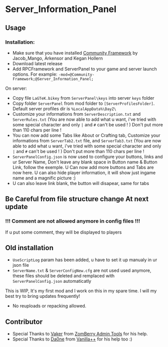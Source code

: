 # Server_Information_Panel

## Usage

### Installation:

-   Make sure that you have installed [Community Framework](https://github.com/Jacob-Mango/DayZ-Community-Framework) by Jacob_Mango, Arkensor and Kegan Hollern
-   Download latest release
-   Add RPCFramework and ServerPanel to your game and server launch options. For example:
    `-mod=@Community-Framework;@Server_Information_Panel;`

On server:

-   Copy file `LaGTeK.bikey` from `ServerPanel\keys` into server `keys` folder
-   Copy folder `ServerPanel` from mod folder to `[ServerProfilesFolder]`. Default server profiles dir is `%LocalAppData%\DayZ\`
-   Customize your informations from `ServerDescription.txt` and `ServerRules.txt`
    (You are now able to add what u want, i've tried with some special character and only `|` and `#` can't be used ! ) Don't put more than 110 chars per line !
-   You can now add some Tabs like About or Crafting tab, Customize your informations from `ServerTab2.txt` file, and `ServerTab3.txt`
    (You are now able to add what u want, i've tried with some special character and only `|` and `#` can't be used ! ) Don't put more than 110 chars per line !
-   `ServerPanelConfig.json` is now used to configure your buttons, links and ur Server Name, Don't leave any blank space in Button name & Button Link, follow the exemple. U Can now add more buttons and Tabs are now here. U can also hide player information, it will show just ingame name and a magnific picture :)
-   U can also leave link blank, the button will disapear, same for tabs

## Be Careful from file structure change At next update

### !!! Comment are not allowed anymore in config files !!!
If u put some comment, they will be displayed to players

## Old installation
- `UseScriptLog` param has been added, u have to set it up manualy in ur json file
-   `ServerName.txt` & `ServerConfigNew.cfg` are not used used anymore, these files should be deleted and remplaced with `ServerPanelConfig.json` automaticatly

<!--# How to Change default MenuKey

-   Default menu key is `*` for AZERTY Keyboards or  `\` for QWERTY Keyboards

## Server Owners

-   U can now change default menu key with editing `ServerPanel.cfg` file in your `profile` folder.

##### Q: Can i change default menu key ?

A: Sure, use ServerPanel.cfg file in Documents\\DayZ folder (copy it there from ServerPanel addon files if it wasn't created for some reason). You need to edit line

```SPmenuKey = "KC_BACKSLASH";```

!!! Remove quote symbols if you have any !!!

And change ```KC_BACKSLASH``` (which stands for ```\``` on keyboard) to any key you want.
[Here is full list of available keys](https://github.com/DannyDog/DayZSAEnfScript/blob/master/dta/scripts.pbo/1_Core/proto/EnSystem.c#L156).

Example of resulting line:
* ```SPmenuKey = KC_BACKSLASH;```-->

This is WIP, It's my first mod and I work on this in my spare time. I will my best try to bring updates frequently!

-   No reuploads or repacking allowed.

## Contributor

- Special Thanks to [Vaker](https://github.com/Moondarker) from [ZomBerry Admin Tools](https://steamcommunity.com/sharedfiles/filedetails/?id=1582756848) for his help.
- Special Thanks to [Da0ne](https://github.com/Da0ne) from [Vanilla++](https://github.com/VanillaPlusPlus) for his help too :)
